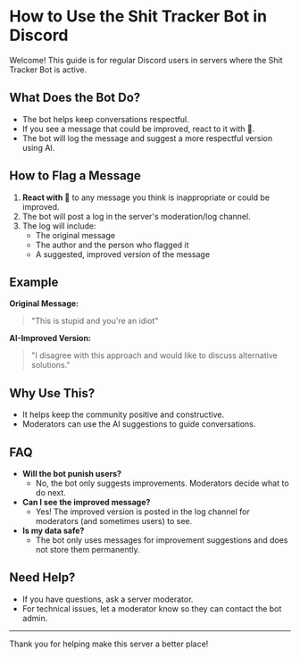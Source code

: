 # How to Use the Shit Tracker Bot in Discord

Welcome! This guide is for regular Discord users in servers where the Shit Tracker Bot is active.

## What Does the Bot Do?
- The bot helps keep conversations respectful.
- If you see a message that could be improved, react to it with 💩.
- The bot will log the message and suggest a more respectful version using AI.

## How to Flag a Message
1. **React with 💩** to any message you think is inappropriate or could be improved.
2. The bot will post a log in the server's moderation/log channel.
3. The log will include:
   - The original message
   - The author and the person who flagged it
   - A suggested, improved version of the message

## Example
**Original Message:**
> "This is stupid and you're an idiot"

**AI-Improved Version:**
> "I disagree with this approach and would like to discuss alternative solutions."

## Why Use This?
- It helps keep the community positive and constructive.
- Moderators can use the AI suggestions to guide conversations.

## FAQ
- **Will the bot punish users?**
  - No, the bot only suggests improvements. Moderators decide what to do next.
- **Can I see the improved message?**
  - Yes! The improved version is posted in the log channel for moderators (and sometimes users) to see.
- **Is my data safe?**
  - The bot only uses messages for improvement suggestions and does not store them permanently.

## Need Help?
- If you have questions, ask a server moderator.
- For technical issues, let a moderator know so they can contact the bot admin.

---

Thank you for helping make this server a better place!
